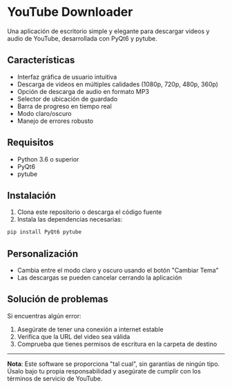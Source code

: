 # YouTube Downloader

Una aplicación de escritorio simple y elegante para descargar videos y audio de YouTube, desarrollada con PyQt6 y pytube.

## Características

- Interfaz gráfica de usuario intuitiva
- Descarga de videos en múltiples calidades (1080p, 720p, 480p, 360p)
- Opción de descarga de audio en formato MP3
- Selector de ubicación de guardado
- Barra de progreso en tiempo real
- Modo claro/oscuro
- Manejo de errores robusto

## Requisitos

- Python 3.6 o superior
- PyQt6
- pytube

## Instalación

1. Clona este repositorio o descarga el código fuente
2. Instala las dependencias necesarias:

```bash
pip install PyQt6 pytube
```


## Personalización

- Cambia entre el modo claro y oscuro usando el botón "Cambiar Tema"
- Las descargas se pueden cancelar cerrando la aplicación

## Solución de problemas

Si encuentras algún error:
1. Asegúrate de tener una conexión a internet estable
2. Verifica que la URL del video sea válida
3. Comprueba que tienes permisos de escritura en la carpeta de destino

---

**Nota**: Este software se proporciona "tal cual", sin garantías de ningún tipo. Úsalo bajo tu propia responsabilidad y asegúrate de cumplir con los términos de servicio de YouTube.